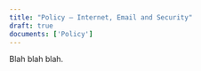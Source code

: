 ```yaml
---
title: "Policy – Internet, Email and Security"
draft: true
documents: ['Policy']
---
```


Blah blah blah.